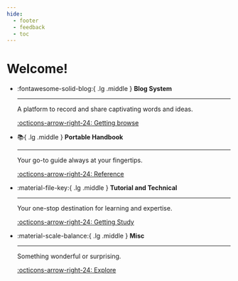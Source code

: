 ```yaml
---
hide:
  - footer
  - feedback
  - toc
---
```


# Welcome!

<div class="grid cards" markdown>

-   :fontawesome-solid-blog:{ .lg .middle } __Blog System__

    ---

    A platform to record and share captivating words and ideas.

    [:octicons-arrow-right-24: Getting browse](./blog/index.md)

-   :books:{ .lg .middle } __Portable Handbook__

    ---

    Your go-to guide always at your fingertips.

    [:octicons-arrow-right-24: Reference](#)

-   :material-file-key:{ .lg .middle } __Tutorial and Technical__

    ---

    Your one-stop destination for learning and expertise.

    [:octicons-arrow-right-24: Getting Study](#)

-   :material-scale-balance:{ .lg .middle } __Misc__

    ---

    Something wonderful or surprising.

    [:octicons-arrow-right-24: Explore](#)

</div>